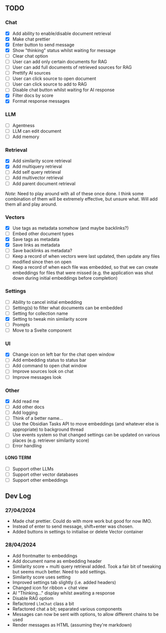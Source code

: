 ## TODO

### Chat

-   [x] Add ability to enable/disable document retrieval
-   [x] Make chat prettier
-   [x] Enter button to send message
-   [x] Show "thinking" status whilst waiting for message
-   [ ] Clear chat option
-   [ ] User can add only certain documents for RAG
-   [ ] User can add full documents of retrieved sources for RAG
-   [ ] Prettify AI sources
-   [ ] User can click source to open document
-   [ ] User can click source to add to RAG
-   [ ] Disable chat button whilst waiting for AI response
-   [x] Filter docs by score
-   [x] Format response messages

### LLM

-   [ ] Agentness
-   [ ] LLM can edit document
-   [ ] Add memory

### Retrieval

-   [x] Add similarity score retrieval
-   [x] Add multiquery retrieval
-   [ ] Add self query retrieval
-   [ ] Add multivector retrieval
-   [ ] Add parent document retrieval

_Note_: Need to play around with all of these once done. I think some combination of them will be extremely effective, but unsure what. Will add them all and play around.

### Vectors

-   [x] Use tags as metadata somehow (and maybe backlinks?)
-   [ ] Embed other document types
-   [x] Save tags as metadata
-   [x] Save links as metadata
-   [ ] Save backlinks as metadata?
-   [ ] Keep a record of when vectors were last updated, then update any files modified since then on open
-   [ ] Keep a record of when each file was embedded, so that we can create embeddings for files that were missed (e.g. the application was shut down during initial embeddings before completion)

### Settings

-   [ ] Ability to cancel initial embedding
-   [ ] Setting(s) to filter what documents can be embedded
-   [ ] Setting for collection name
-   [x] Setting to tweak min similarity score
-   [ ] Prompts
-   [ ] Move to a Svelte component

### UI

-   [x] Change icon on left bar for the chat open window
-   [ ] Add embedding status to status bar
-   [ ] Add command to open chat window
-   [ ] Improve sources look on chat
-   [ ] Improve messages look

### Other

-   [x] Add read me
-   [ ] Add other docs
-   [ ] Add logging
-   [ ] Think of a better name...
-   [ ] Use the Obsidian Tasks API to move embeddings (and whatever else is appropriate) to background thread
-   [ ] Use events system so that changed settings can be updated on various places (e.g. retriever similarity score)
-   [ ] Error handling

#### LONG TERM

-   [ ] Support other LLMs
-   [ ] Support other vector databases
-   [ ] Support other embeddings

## Dev Log

### 27/04/2024

-   Made chat prettier. Could do with more work but good for now IMO.
-   Instead of enter to send message, shift+enter was chosen.
-   Added buttons in settings to initialise or delete Vector container

### 28/04/2024

-   Add frontmatter to embeddings
-   Add document name as embedding header
-   Similarity score + multi query retrieval added. Took a fair bit of tweaking but seems much better. Need to add settings.
-   Similarity score uses setting
-   Improved settings tab slightly (i.e. added headers)
-   Changed icon for ribbon + chat view
-   AI "Thinking..." display whilst awaiting a response
-   Disable RAG optiom
-   Refactored `LlmChat` class a bit
-   Refactored chat a bit; separated various components
-   Messages can now be sent with options, to allow different chains to be used
-   Render messages as HTML (assuming they're markdown)

